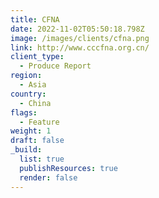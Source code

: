 ```yaml
---
title: CFNA
date: 2022-11-02T05:50:18.798Z
image: /images/clients/cfna.png
link: http://www.cccfna.org.cn/
client_type:
  - Produce Report
region:
  - Asia
country:
  - China
flags:
  - Feature
weight: 1
draft: false
_build:
  list: true
  publishResources: true
  render: false
---
```

